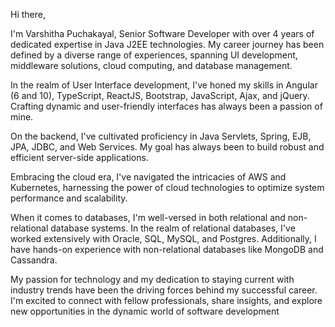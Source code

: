 Hi there,

I'm Varshitha Puchakayal, Senior Software Developer with over 4 years of dedicated expertise in Java J2EE technologies. My career journey has been defined by a diverse range of experiences, spanning UI development, middleware solutions, cloud computing, and database management.

In the realm of User Interface development, I've honed my skills in Angular (6 and 10), TypeScript, ReactJS, Bootstrap, JavaScript, Ajax, and jQuery. Crafting dynamic and user-friendly interfaces has always been a passion of mine.

On the backend, I've cultivated proficiency in Java Servlets, Spring, EJB, JPA, JDBC, and Web Services. My goal has always been to build robust and efficient server-side applications.

Embracing the cloud era, I've navigated the intricacies of AWS and Kubernetes, harnessing the power of cloud technologies to optimize system performance and scalability.

When it comes to databases, I'm well-versed in both relational and non-relational database systems. In the realm of relational databases, I've worked extensively with Oracle, SQL, MySQL, and Postgres. Additionally, I have hands-on experience with non-relational databases like MongoDB and Cassandra.




My passion for technology and my dedication to staying current with industry trends have been the driving forces behind my successful career. I'm excited to connect with fellow professionals, share insights, and explore new opportunities in the dynamic world of software development
